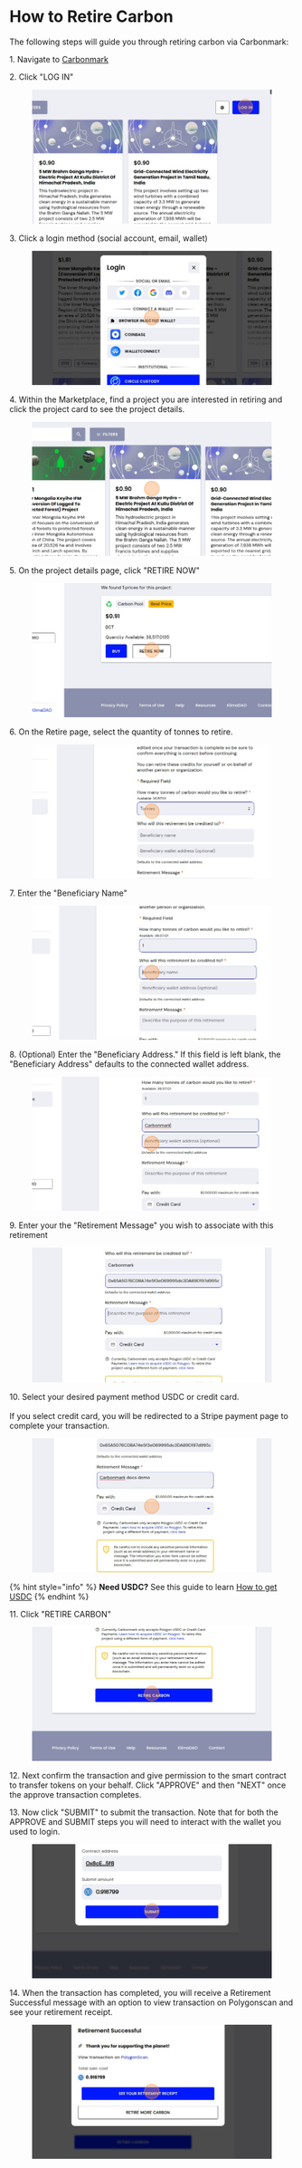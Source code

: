 # How to Retire Carbon

The following steps will guide you through retiring carbon via Carbonmark:

1\. Navigate to [Carbonmark](https://www.carbonmark.com/projects)

2\. Click "LOG IN"

<figure><img src=".gitbook/assets/Guide_ How to Retire Carbon on Carbonmark.com - Step 2.png" alt=""><figcaption></figcaption></figure>

3\. Click a login method (social account, email, wallet)

<figure><img src=".gitbook/assets/Guide_ How to Retire Carbon on Carbonmark.com - Step 3.png" alt=""><figcaption></figcaption></figure>

4\. Within the Marketplace, find a project you are interested in retiring and click the project card to see the project details.

<figure><img src=".gitbook/assets/Guide_ How to Retire Carbon on Carbonmark.com - Step 4.png" alt=""><figcaption></figcaption></figure>

5\. On the project details page, click "RETIRE NOW"

<figure><img src=".gitbook/assets/Guide_ How to Retire Carbon on Carbonmark.com - Step 5.png" alt=""><figcaption></figcaption></figure>

6\. On the Retire page, select the quantity of tonnes to retire.

<figure><img src=".gitbook/assets/Guide_ How to Retire Carbon on Carbonmark.com - Step 6.png" alt=""><figcaption></figcaption></figure>

7\. Enter the "Beneficiary Name"

<figure><img src=".gitbook/assets/Guide_ How to Retire Carbon on Carbonmark.com - Step 7.png" alt=""><figcaption></figcaption></figure>

8\. (Optional) Enter the "Beneficiary Address." If this field is left blank, the "Beneficiary Address" defaults to the connected wallet address.

<figure><img src=".gitbook/assets/Guide_ How to Retire Carbon on Carbonmark.com - Step 8.png" alt=""><figcaption></figcaption></figure>

9\. Enter your the "Retirement Message" you wish to associate with this retirement

<figure><img src=".gitbook/assets/Guide_ How to Retire Carbon on Carbonmark.com - Step 9.png" alt=""><figcaption></figcaption></figure>

10\. Select your desired payment method USDC or credit card.\
\
If you select credit card, you will be redirected to a Stripe payment page to complete your transaction.

<figure><img src=".gitbook/assets/Guide_ How to Retire Carbon on Carbonmark.com - Step 10.png" alt=""><figcaption></figcaption></figure>

{% hint style="info" %}
**Need USDC?** See this guide to learn [How to get USDC](get-started/how-to-get-usdc-or-matic.md)
{% endhint %}

11\. Click "RETIRE CARBON"

<figure><img src=".gitbook/assets/Guide_ How to Retire Carbon on Carbonmark.com - Step 12.png" alt=""><figcaption></figcaption></figure>

12\. Next confirm the transaction and give permission to the smart contract to transfer tokens on your behalf. Click "APPROVE" and then "NEXT" once the approve transaction completes.

13\. Now click "SUBMIT" to submit the transaction. Note that for both the APPROVE and SUBMIT steps you will need to interact with the wallet you used to login.

<figure><img src=".gitbook/assets/Guide_ How to Retire Carbon on Carbonmark.com - Step 14.png" alt=""><figcaption></figcaption></figure>

14\. When the transaction has completed, you will receive a Retirement Successful message with an option to view transaction on Polygonscan and see your retirement receipt.

<figure><img src=".gitbook/assets/Guide_ How to Retire Carbon on Carbonmark.com - Step 15.png" alt=""><figcaption></figcaption></figure>
